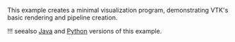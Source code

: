 This example creates a minimal visualization program, demonstrating VTK's basic rendering and pipeline creation.

!!! seealso
    [Java](/Java) and [Python](/Python) versions of this example.
